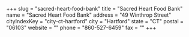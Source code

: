 +++
slug = "sacred-heart-food-bank"
title = "Sacred Heart Food Bank"
name = "Sacred Heart Food Bank"
address = "49 Winthrop Street"
cityIndexKey = "city-ct-hartford"
city = "Hartford"
state = "CT"
postal = "06103"
website = ""
phone = "860-527-6459"
fax = ""
+++
